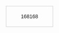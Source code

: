 <!DOCTYPE html>
<html>
<head>
  <title>Salin Angka</title>
  <style>
    .copy-box {
      display: inline-block;
      padding: 20px 40px;
      border: 1px solid #ccc;
      font-family: Arial, sans-serif;
    }

    .copy-text {
      color: green;
      font-size: 28px;
      font-weight: bold;
      cursor: pointer;
      user-select: none;
    }

    .copy-text.blink {
      animation: blinkFast 0.2s ease-in-out 3;
    }

    @keyframes blinkFast {
      0% { color: green; }
      50% { color: white; }
      100% { color: green; }
    }
  </style>
</head>
<body>

<center>
  <div class="copy-box">
    <span class="copy-text" onclick="copyToClipboard(this, '168168')">168168</span>
  </div>
</center>

<script>
  function copyToClipboard(el, text) {
    navigator.clipboard.writeText(text).then(() => {
      el.classList.add('blink');
      setTimeout(() => {
        el.classList.remove('blink');
      }, 600); // durasi total blink
    });
  }
</script>

</body>
</html>
